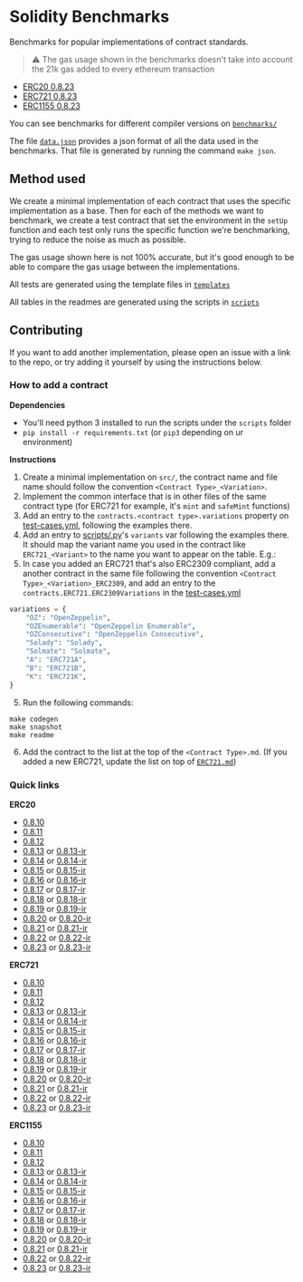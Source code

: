 # Solidity Benchmarks

Benchmarks for popular implementations of contract standards.

> ⚠️ The gas usage shown in the benchmarks doesn't take into account the 21k gas added to every ethereum transaction

- [ERC20 0.8.23](benchmarks/0.8.23/ERC20.md)
- [ERC721 0.8.23](benchmarks/0.8.23/ERC721.md)
- [ERC1155 0.8.23](benchmarks/0.8.23/ERC1155.md)

You can see benchmarks for different compiler versions on [`benchmarks/`](benchmarks)

The file [`data.json`](data.json) provides a json format of all the data used in the benchmarks. That file is generated by running the command `make json`.

## Method used

We create a minimal implementation of each contract that uses the specific implementation as a base. Then for each of the methods we want to benchmark, we create a test contract that set the environment in the `setUp` function and each test only runs the specific function we're benchmarking, trying to reduce the noise as much as possible.

The gas usage shown here is not 100% accurate, but it's good enough to be able to compare the gas usage between the implementations.

All tests are generated using the template files in [`templates`](templates)

All tables in the readmes are generated using the scripts in [`scripts`](scripts)


## Contributing

If you want to add another implementation, please open an issue with a link to the repo, or try adding it yourself by using the instructions below.

### How to add a contract

**Dependencies**

- You'll need python 3 installed to run the scripts under the `scripts` folder
- `pip install -r requirements.txt` (or `pip3` depending on ur environment)

**Instructions**

1. Create a minimal implementation on `src/`, the contract name and file name should follow the convention `<Contract Type>_<Variation>`.
2. Implement the common interface that is in other files of the same contract type (for ERC721 for example, it's `mint` and `safeMint` functions)
3. Add an entry to the `contracts.<contract type>.variations` property on [test-cases.yml](test-cases.yml), following the examples there.
4. Add an entry to [scripts/<contract type>.py](scripts)'s `variants` var following the examples there. It should map the variant name you used in the contract like `ERC721_<Variant>` to the name you want to appear on the table. E.g.:
5. In case you added an ERC721 that's also ERC2309 compliant, add a another contract in the same file following the convention `<Contract Type>_<Variation>_ERC2309`, and add an entry to the `contracts.ERC721.ERC2309Variations` in the [test-cases.yml](test-cases.yml)

```python
variations = {
    "OZ": "OpenZeppelin",
    "OZEnumerable": "OpenZeppelin Enumerable",
    "OZConsecutive": "OpenZeppelin Consecutive",
    "Solady": "Solady",
    "Solmate": "Solmate",
    "A": "ERC721A",
    "B": "ERC721B",
    "K": "ERC721K",
}
```


5. Run the following commands:

```console
make codegen
make snapshot
make readme
```


6. Add the contract to the list at the top of the `<Contract Type>.md`. (If you added a new ERC721, update the list on top of [`ERC721.md`](ERC721.md))

### Quick links

**ERC20**

* [0.8.10](benchmarks/0.8.10/ERC20.md) 
* [0.8.11](benchmarks/0.8.11/ERC20.md)
* [0.8.12](benchmarks/0.8.12/ERC20.md)
* [0.8.13](benchmarks/0.8.13/ERC20.md) or [0.8.13-ir](benchmarks/0.8.13-via-ir/ERC20.md)
* [0.8.14](benchmarks/0.8.14/ERC20.md) or [0.8.14-ir](benchmarks/0.8.14-via-ir/ERC20.md)
* [0.8.15](benchmarks/0.8.15/ERC20.md) or [0.8.15-ir](benchmarks/0.8.15-via-ir/ERC20.md)
* [0.8.16](benchmarks/0.8.16/ERC20.md) or [0.8.16-ir](benchmarks/0.8.16-via-ir/ERC20.md)
* [0.8.17](benchmarks/0.8.17/ERC20.md) or [0.8.17-ir](benchmarks/0.8.17-via-ir/ERC20.md)
* [0.8.18](benchmarks/0.8.18/ERC20.md) or [0.8.18-ir](benchmarks/0.8.18-via-ir/ERC20.md)
* [0.8.19](benchmarks/0.8.19/ERC20.md) or [0.8.19-ir](benchmarks/0.8.19-via-ir/ERC20.md)
* [0.8.20](benchmarks/0.8.20/ERC20.md) or [0.8.20-ir](benchmarks/0.8.20-via-ir/ERC20.md)
* [0.8.21](benchmarks/0.8.21/ERC21.md) or [0.8.21-ir](benchmarks/0.8.21-via-ir/ERC20.md)
* [0.8.22](benchmarks/0.8.22/ERC22.md) or [0.8.22-ir](benchmarks/0.8.22-via-ir/ERC20.md)
* [0.8.23](benchmarks/0.8.23/ERC23.md) or [0.8.23-ir](benchmarks/0.8.23-via-ir/ERC20.md)


**ERC721**

* [0.8.10](benchmarks/0.8.10/ERC721.md) 
* [0.8.11](benchmarks/0.8.11/ERC721.md)
* [0.8.12](benchmarks/0.8.12/ERC721.md)
* [0.8.13](benchmarks/0.8.13/ERC721.md) or [0.8.13-ir](benchmarks/0.8.13-via-ir/ERC721.md)
* [0.8.14](benchmarks/0.8.14/ERC721.md) or [0.8.14-ir](benchmarks/0.8.14-via-ir/ERC721.md)
* [0.8.15](benchmarks/0.8.15/ERC721.md) or [0.8.15-ir](benchmarks/0.8.15-via-ir/ERC721.md)
* [0.8.16](benchmarks/0.8.16/ERC721.md) or [0.8.16-ir](benchmarks/0.8.16-via-ir/ERC721.md)
* [0.8.17](benchmarks/0.8.17/ERC721.md) or [0.8.17-ir](benchmarks/0.8.17-via-ir/ERC721.md)
* [0.8.18](benchmarks/0.8.18/ERC721.md) or [0.8.18-ir](benchmarks/0.8.18-via-ir/ERC721.md)
* [0.8.19](benchmarks/0.8.19/ERC721.md) or [0.8.19-ir](benchmarks/0.8.19-via-ir/ERC721.md)
* [0.8.20](benchmarks/0.8.20/ERC721.md) or [0.8.20-ir](benchmarks/0.8.20-via-ir/ERC721.md)
* [0.8.21](benchmarks/0.8.21/ERC721.md) or [0.8.21-ir](benchmarks/0.8.21-via-ir/ERC721.md)
* [0.8.22](benchmarks/0.8.22/ERC721.md) or [0.8.22-ir](benchmarks/0.8.22-via-ir/ERC721.md)
* [0.8.23](benchmarks/0.8.23/ERC721.md) or [0.8.23-ir](benchmarks/0.8.23-via-ir/ERC721.md)


**ERC1155**

* [0.8.10](benchmarks/0.8.10/ERC1155.md) 
* [0.8.11](benchmarks/0.8.11/ERC1155.md)
* [0.8.12](benchmarks/0.8.12/ERC1155.md)
* [0.8.13](benchmarks/0.8.13/ERC1155.md) or [0.8.13-ir](benchmarks/0.8.13-via-ir/ERC1155.md)
* [0.8.14](benchmarks/0.8.14/ERC1155.md) or [0.8.14-ir](benchmarks/0.8.14-via-ir/ERC1155.md)
* [0.8.15](benchmarks/0.8.15/ERC1155.md) or [0.8.15-ir](benchmarks/0.8.15-via-ir/ERC1155.md)
* [0.8.16](benchmarks/0.8.16/ERC1155.md) or [0.8.16-ir](benchmarks/0.8.16-via-ir/ERC1155.md)
* [0.8.17](benchmarks/0.8.17/ERC1155.md) or [0.8.17-ir](benchmarks/0.8.17-via-ir/ERC1155.md)
* [0.8.18](benchmarks/0.8.18/ERC1155.md) or [0.8.18-ir](benchmarks/0.8.18-via-ir/ERC1155.md)
* [0.8.19](benchmarks/0.8.19/ERC1155.md) or [0.8.19-ir](benchmarks/0.8.19-via-ir/ERC1155.md)
* [0.8.20](benchmarks/0.8.20/ERC1155.md) or [0.8.20-ir](benchmarks/0.8.20-via-ir/ERC1155.md)
* [0.8.21](benchmarks/0.8.21/ERC1155.md) or [0.8.21-ir](benchmarks/0.8.21-via-ir/ERC1155.md)
* [0.8.22](benchmarks/0.8.22/ERC1155.md) or [0.8.22-ir](benchmarks/0.8.22-via-ir/ERC1155.md)
* [0.8.23](benchmarks/0.8.23/ERC1155.md) or [0.8.23-ir](benchmarks/0.8.23-via-ir/ERC1155.md)

